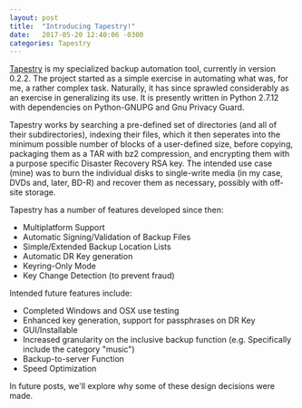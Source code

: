 ```yaml
---
layout: post
title:  "Introducing Tapestry!"
date:   2017-05-20 12:40:06 -0300
categories: Tapestry
---
```


[Tapestry](https://github.com/ZAdamMac/Patchs-Tapestry) is my specialized backup automation tool, currently in version 0.2.2. The project started as a simple exercise in automating what was, for me, a rather complex task. Naturally, it has since sprawled considerably as an exercise in generalizing its use. It is presently written in Python 2.7.12 with dependencies on Python-GNUPG and Gnu Privacy Guard.

Tapestry works by searching a pre-defined set of directories (and all of their subdirectories), indexing their files, which it then seperates into the minimum possible number of blocks of a user-defined size, before copying, packaging them as a TAR with bz2 compression, and encrypting them with a purpose specific Disaster Recovery RSA key. The intended use case (mine) was to burn the individual disks to single-write media (in my case, DVDs and, later, BD-R) and recover them as necessary, possibly with off-site storage.

Tapestry has a number of features developed since then:

  - Multiplatform Support
  - Automatic Signing/Validation of Backup Files
  - Simple/Extended Backup Location Lists
  - Automatic DR Key generation
  - Keyring-Only Mode
  - Key Change Detection (to prevent fraud)

Intended future features include:

  - Completed Windows and OSX use testing
  - Enhanced key generation, support for passphrases on DR Key
  - GUI/Installable
  - Increased granularity on the inclusive backup function (e.g. Specifically include the category "music")
  - Backup-to-server Function
  - Speed Optimization 
  
In future posts, we'll explore why some of these design decisions were made.
